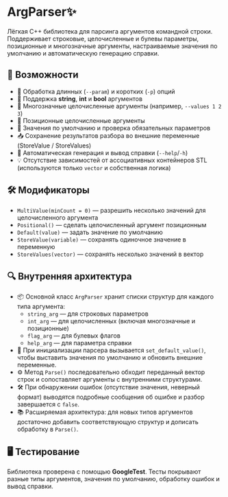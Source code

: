 # ArgParser✨

Лёгкая C++ библиотека для парсинга аргументов командной строки. Поддерживает строковые, целочисленные и булевы параметры, позиционные и многозначные аргументы, настраиваемые значения по умолчанию и автоматическую генерацию справки.

## 🎯 Возможности

- 🚀 Обработка длинных (`--param`) и коротких (`-p`) опций
- 📝 Поддержка **string**, **int** и **bool** аргументов
- 🔢 Многозначные целочисленные аргументы (например, `--values 1 2 3`)
- 🎲 Позиционные целочисленные аргументы
- 🔄 Значения по умолчанию и проверка обязательных параметров
- 📥 Сохранение результатов разбора во внешние переменные (StoreValue / StoreValues)
- 📖 Автоматическая генерация и вывод справки (`--help`/`-h`)
- 💡 Отсутствие зависимостей от ассоциативных контейнеров STL (используются только `vector` и собственная логика)

## 🛠️ Модификаторы

- `MultiValue(minCount = 0)` — разрешить несколько значений для целочисленного аргумента
- `Positional()` — сделать целочисленный аргумент позиционным
- `Default(value)` — задать значение по умолчанию
- `StoreValue(variable)` — сохранять одиночное значение в переменную
- `StoreValues(vector)` — сохранять несколько значений в вектор

## 🔍 Внутренняя архитектура

- 📦 Основной класс `ArgParser` хранит списки структур для каждого типа аргумента:
  - `string_arg` — для строковых параметров
  - `int_arg` — для целочисленных (включая многозначные и позиционные)
  - `flag_arg` — для булевых флагов
  - `help_arg` — для параметра справки
- 🔄 При инициализации парсера вызывается `set_default_value()`, чтобы выставить значения по умолчанию и обновить внешние переменные.
- ⚙️ Метод `Parse()` последовательно обходит переданный вектор строк и сопоставляет аргументы с внутренними структурами.
- 🛠️ При обнаружении ошибок (отсутствие значения, неверный формат) выводятся подробные сообщения об ошибке и разбор завершается с `false`.
- 📚 Расширяемая архитектура: для новых типов аргументов достаточно добавить соответствующую структур и дописать обработку в `Parse()`.

## 🖥️ Тестирование

Библиотека проверена с помощью **GoogleTest**. Тесты покрывают разные типы аргументов, значения по умолчанию, обработку ошибок и вывод справки.

